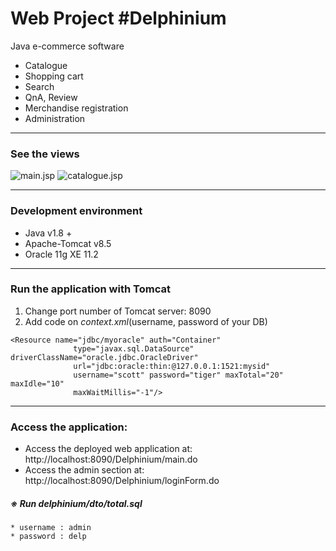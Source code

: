 # Web Project #Delphinium
Java e-commerce software
* Catalogue
* Shopping cart
* Search
* QnA, Review
* Merchandise registration
* Administration
* * *
### See the views
![main.jsp](https://github.com/Sunn-y/sunn-y.github.com/blob/master/img/Delp_main.png)
![catalogue.jsp](https://github.com/Sunn-y/sunn-y.github.com/blob/master/img/Delp_catal.png)
* * *
### Development environment
* Java v1.8 +
* Apache-Tomcat v8.5
* Oracle 11g XE 11.2
* * *	
### Run the application with Tomcat 
1. Change port number of Tomcat server: 8090
2. Add code on *context.xml*(username, password of your DB)
<pre><code>&lt;Resource name="jdbc/myoracle" auth="Container"
              type="javax.sql.DataSource" driverClassName="oracle.jdbc.OracleDriver"
              url="jdbc:oracle:thin:@127.0.0.1:1521:mysid"
              username="scott" password="tiger" maxTotal="20" maxIdle="10"
              maxWaitMillis="-1"/&gt;</code></pre>     
* * *
### Access the application:
* Access the deployed web application at: http://localhost:8090/Delphinium/main.do
* Access the admin section at: http://localhost:8090/Delphinium/loginForm.do
##### ※ Run *delphinium/dto/total.sql* 
	* username : admin
	* password : delp
